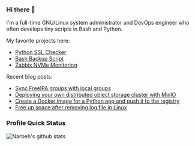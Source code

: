 ### Hi there 👋

I'm a full-time GNU/Linux system administrator and DevOps engineer who often develops tiny scripts in Bash and Python.

My favorite projects here:
  * [Python SSL Checker](https://github.com/narbehaj/ssl-checker)
  * [Bash Backup Script](https://github.com/narbehaj/bash-backup)
  * [Zabbix NVMe Monitoring](https://github.com/narbehaj/zabbix-nvme)

Recent blog posts:
  * [Sync FreeIPA groups with local groups](https://narbeh.org/freeipa-local-group-sync)
  * [Deploying your own distributed object storage cluster with MinIO](https://narbeh.org/minio-object-storage-cluster)
  * [Create a Docker image for a Python app and push it to the registry](https://narbeh.org/docker-image-python-app-registry)
  * [Free up space after removing log file in Linux](https://narbeh.org/linux-freeup-disk-space-after-deleting-file)

### Profile Quick Status
![Narbeh's github stats](https://readme-stats-delivery-klad.vercel.app/api?username=narbehaj&show_icons=true&theme=dark)
